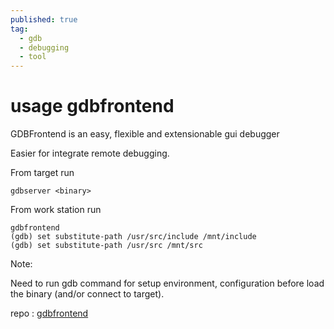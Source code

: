 ```yaml
---
published: true
tag:
  - gdb
  - debugging
  - tool
---
```

# usage gdbfrontend 

GDBFrontend is an easy, flexible and extensionable gui debugger  

Easier for integrate remote debugging.


From target run 
```
gdbserver <binary>
```  

From work station run  
  
  ```
gdbfrontend 
(gdb) set substitute-path /usr/src/include /mnt/include
(gdb) set substitute-path /usr/src /mnt/src
```


Note:

Need to run gdb command for setup environment, configuration before load the binary (and/or connect to target).  

repo : [gdbfrontend](https://github.com/rohanrhu/gdb-frontend)

